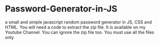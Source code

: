 # Password-Generator-in-JS
a small and simple javascript random password generator in JS, CSS and HTML. You will need a code to extract the zip file. It is available on my Youtube Channel.
You can ignore the zip file too. You must use all the files only.
